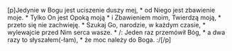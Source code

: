 [p]Jedynie w Bogu jest uciszenie duszy mej, * od Niego jest zbawienie moje. * Tylko On jest Opoką moją * i Zbawieniem moim, Twierdzą moją, * przeto się nie zachwieję. * Szukaj Go, narodzie, w każdym czasie, * wylewajcie przed Nim serca wasze. * /: Jeden raz przemówił Bóg, * a dwa razy to słyszałem(-łam), * że moc należy do Boga. :/[/p]